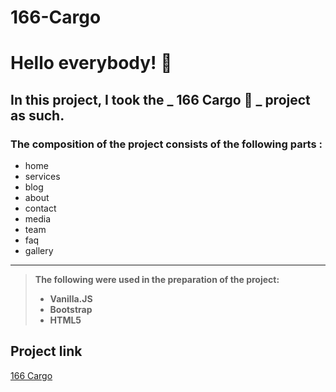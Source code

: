 # 166-Cargo

# Hello everybody! :wave:

## In this project, I took the _ 166 Cargo :bus: _ project as such.

### The composition of the project consists of the following parts :

- home
- services
- blog
- about
- contact
- media
- team
- faq
- gallery

---

> **The following were used in the preparation of the project:**
>
> - **Vanilla.JS**
> - **Bootstrap**
> - **HTML5**

## Project link

[166 Cargo]()

